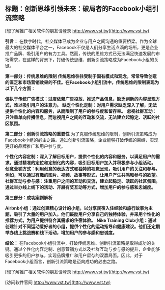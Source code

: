 ## **标题：创新思维引领未来：破局者的Facebook小组引流策略**

[想了解推广相关软件的朋友请登录 http://www.vst.tw](http://www.vst.tw)

**引言：**
在数字时代，社交媒体已成为企业与用户之间沟通的重要桥梁。作为全球最大的社交媒体平台之一，Facebook不仅是人们分享生活点滴的场所，更是企业推广品牌、吸引用户的有力工具。然而，传统的思维方式已无法满足快速发展的市场需求，在这样的背景下，打破传统思维、创新引流策略成为Facebook小组的关键。

**第一部分：传统思维的限制**
**传统思维往往受制于固有模式和观念，常常导致创意的匮乏和市场营销效果的不佳。在Facebook小组引流中，传统思维的限制表现为以下几个方面：**

**偏执于传统广告模式：过度依赖广告投放、推送产品信息，缺乏创新的内容呈现方式，难以吸引用户的注意力。**
**缺乏个性化定制：对用户需求缺乏深入了解，无法提供个性化的内容和服务，从而限制了用户的参与度和留存率。**
**忽视社群互动：只注重单向传播信息，而忽视用户之间的互动和交流，无法建立起稳定、活跃的社区氛围。**

**第二部分：创新引流策略的重要性**
为了克服传统思维的限制，创新引流策略成为Facebook小组的必由之路。通过创新引流策略，企业能够打破传统的束缚，实现更好的品牌推广和用户参与度。

**个性化内容定制：深入了解目标用户，提供个性化的内容和服务，以满足用户的需求。通过精准的定位和定制化的内容，吸引目标用户加入并积极参与小组活动。**
**创意营销方式：利用创意的表达方式和独特的视觉呈现，吸引用户的关注和参与。例如，可以通过有趣的图片、视频、故事等形式，让用户产生共鸣和参与的欲望。**
**社群互动与参与感：注重用户之间的互动和交流，建立起稳定、活跃的社区氛围。通过举办线上线下的活动、开展有奖互动等方式，增加用户的参与感和忠诚度。**

**第三部分：成功案例解析**

**Airbnb小组：通过创建精心设计的小组，以分享民宿入住经验和旅行故事为主题，吸引了大量的用户加入。他们鼓励用户分享自己的独特体验，并采用个性化的推荐方式，为用户提供符合其需求的住宿体验。**
**Nike Training Club小组：通过创建针对不同运动爱好者的小组，提供个性化的运动指导和健康建议。他们还定期举办线上挑战赛和线下活动，增加用户的参与感和忠诚度。**

**结论：**
在Facebook小组引流中，打破传统思维、创新引流策略是取得成功的关键。通过个性化内容定制、创意营销方式以及社群互动与参与感的提升，企业能够吸引更多的用户参与，实现品牌推广和用户留存的双赢局面。因此，对于Facebook小组而言，创新引流策略是迈向成功的必由之路。

[想了解推广相关软件的朋友请登录 http://www.vst.tw](http://www.vst.tw)


[访问软件官网 http://www.vst.tw](http://www.vst.tw)

